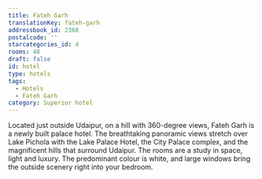 ```yaml
---
title: Fateh Garh
translationKey: fateh-garh
addressbook_id: 2368
postalcode: ''
starcategories_id: 4
rooms: 48
draft: false
id: hotel
type: hotels
tags:
  - Hotels
  - Fateh Garh
category: Superior hotel
---
```

Located just outside Udaipur, on a hill with 360-degree views, Fateh Garh is a newly built palace hotel. The breathtaking panoramic views stretch over Lake Pichola with the Lake Palace Hotel, the City Palace complex, and the magnificent hills that surround Udaipur. The rooms are a study in space, light and luxury. The predominant colour is white, and large windows bring the outside scenery right into your bedroom.